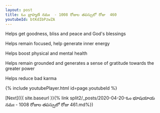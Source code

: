 ```yaml
---
layout: post
title: ఓం బ్రాహ్మణే నమః  - 1008 రోజుల తపస్సులో రోజు  460
youtubeId: btKdIbPzwZA
---
```

 
 
Helps get goodness, bliss and peace and God's blessings
 
Helps remain focused, help generate inner energy 
 
Helps boost physical and mental health 
 
Helps remain grounded and generates a sense of gratitude towards the greater power 
 
Helps reduce bad karma
 
 
 
 


{% include youtubePlayer.html id=page.youtubeId %}
 
[Next]({{ site.baseurl }}{% link  split2/_posts/2020-04-20-ఓం భూషయాయ నమః  - 1008 రోజుల తపస్సులో రోజు  461.md%})
 
